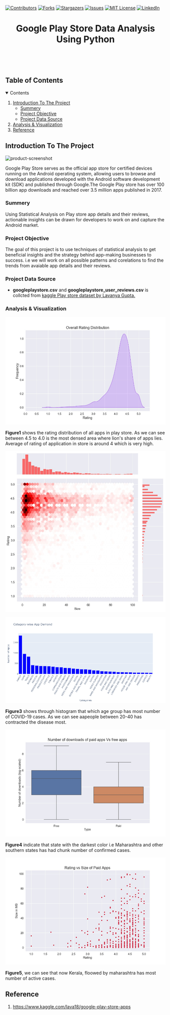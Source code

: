 [![Contributors][contributors-shield]][contributors-url]
[![Forks][forks-shield]][forks-url]
[![Stargazers][stars-shield]][stars-url]
[![Issues][issues-shield]][issues-url]
[![MIT License][license-shield]][license-url]
[![LinkedIn][linkedin-shield]][linkedin-url]

<!-- PROJECT LOGO -->
<p align="center">

  <h1 align="center">Google Play Store Data Analysis Using Python</h1>

  <p align="center">
    <br />
    <a href="https://github.com/an-chowdhury/Play-Store-Data-Analysis"></a>
    <br />
    <br />
      </p>
</p>

<!-- TABLE OF CONTENTS -->
## Table of Contents
<details open="open">
  <summary>Contents</summary>
  <ol>
    <li>
      <a href="#Introduction-to-the-project">Introduction To The Project</a>
      <ul>
        <li><a href="#Summery">Summery</a></li>
        <li><a href="#Project-Objective">Project Objective</a></li>
        <li><a href="#Project-Data-Source">Project Data Source</a></li>
      </ul>
    </li>
    <li>
      <a href="#Analysis-&-Visualization">Analysis & Visualization</a>
      <ul>
        </ul>
    </li>
    <li><a href="#Reference">Reference</a></li>
  </ol>
</details>

## Introduction To The Project

![product-screenshot]

Google Play Store serves as the official app store for certified devices running on the Android operating system, allowing users to browse and download applications developed with the Android software development kit (SDK) and published through Google.The Google Play store has over 100 billion app downloads and reached over 3.5 million apps published in 2017.
### Summery

Using Statistical Analysis on Play store app details and their reviews, actionable insights can be drawn for developers to work on and capture the Android market.

### Project Objective
The goal of this project is to use techniques of statistical analysis to get beneficial insights and the strategy behind app-making businesses to success. i.e we will work on all possible patterns and corelations to find the trends from avaiable app details and their reviews.
### Project Data Source
* **googleplaystore.csv** and **googleplaystore_user_reviews.csv** is collcted from [kaggle Play store dataset by Lavanya Gupta.](https://www.kaggle.com/lava18/google-play-store-apps)  

### Analysis & Visualization
![Figure-1]

**Figure1** shows the rating distribution of all apps in play store. As we can see between 4.5 to 4.0 is the most densed area where lion's share of apps lies. Average of rating of application in store is around 4 which is very high.

![Figure-2]

![Figure-3]

**Figure3** shows through histogram that which age group has most number of COVID-19 cases. As we can see aapeople between 20-40 has contracted the disease most.

![Figure-4]

**Figure4** indicate that state with the darkest color i.e Maharashtra and other southern states has had chunk number of confirmed cases.

![Figure-5]

**Figure5**, we can see that now  Kerala, floowed by maharashtra has most number of active cases.

## Reference

1. https://www.kaggle.com/lava18/google-play-store-apps

[contributors-shield]: https://img.shields.io/github/contributors/an-chowdhury/Play-Store-Data-Analysis?style=for-the-badge
[contributors-url]: https://github.com/an-chowdhury/Play-Store-Data-Analysis/graphs/contributors
[forks-shield]: https://img.shields.io/github/forks/an-chowdhury/Play-Store-Data-Analysis?style=for-the-badge
[forks-url]: https://github.com/an-chowdhury/Play-Store-Data-Analysis/network/members
[stars-shield]: https://img.shields.io/github/stars/an-chowdhury/Play-Store-Data-Analysis?style=for-the-badge
[stars-url]: https://github.com/an-chowdhury/Play-Store-Data-Analysis/stargazers
[issues-shield]: https://img.shields.io/github/issues/an-chowdhury/Play-Store-Data-Analysis?style=for-the-badge
[issues-url]: https://github.com/an-chowdhury/Play-Store-Data-Analysis/issues
[license-shield]: https://img.shields.io/github/license/an-chowdhury/Play-Store-Data-Analysis?style=for-the-badge
[license-url]: https://github.com/an-chowdhury/Play-Store-Data-Analysis/blob/master/LICENSE.txt
[linkedin-shield]: https://img.shields.io/badge/-LinkedIn-black.svg?style=for-the-badge&logo=linkedin&colorB=555
[linkedin-url]: https://www.linkedin.com/in/ankan-chowdhury-00bb3b141/
[product-screenshot]: https://cdn.wccftech.com/wp-content/uploads/2017/09/download-google-play-store-1.png
[Figure-1]: Insights/Overall%20Rating%20Distribution.jpg
[Figure-2]: Insights/Bulky%20or%20Light.jpg
[Figure-3]: Insights/Category-wise%20App%20Demand.png
[Figure-4]: Insights/Number%20of%20downloads%20of%20paid%20apps%20Vs%20free%20apps.jpg
[Figure-5]: Insights/Paid-Rating%20vs%20Size.jpg
